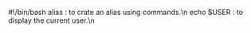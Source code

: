 #!/bin/bash
alias : to crate an alias using commands.\n echo $USER : to display the current user.\n
